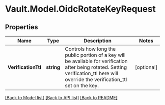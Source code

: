 # Vault.Model.OidcRotateKeyRequest

## Properties

Name | Type | Description | Notes
------------ | ------------- | ------------- | -------------
**VerificationTtl** | **string** | Controls how long the public portion of a key will be available for verification after being rotated. Setting verification_ttl here will override the verification_ttl set on the key. | [optional] 

[[Back to Model list]](../README.md#documentation-for-models) [[Back to API list]](../README.md#documentation-for-api-endpoints) [[Back to README]](../README.md)

